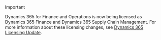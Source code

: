 > [!IMPORTANT]
> Dynamics 365 for Finance and Operations is now being licensed as Dynamics 365 Finance and Dynamics 365 Supply Chain Management. For more information about these licensing changes, see [Dynamics 365 Licensing Update](https://docs.microsoft.com/dynamics365/licensing/update). 
